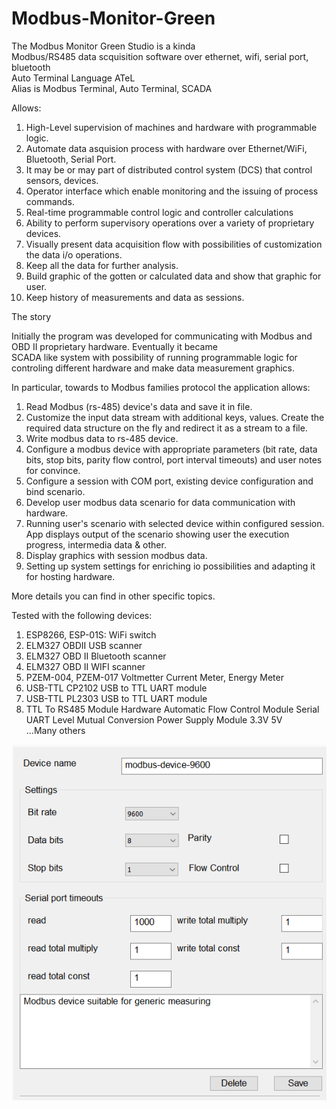 # Modbus-Monitor-Green
The Modbus Monitor Green Studio is a kinda   
Modbus/RS485 data scquisition software over ethernet, wifi, serial port, bluetooth   
Auto Terminal Language ATeL   
Alias is Modbus Terminal, Auto Terminal, SCADA   

Allows:
1.	High-Level supervision of machines and hardware with programmable logic.
2.	Automate data asquision process with hardware over Ethernet/WiFi, Bluetooth, Serial Port.
3.	It may be or may part of distributed control system (DCS) that control sensors, devices.
4.	Operator interface which enable monitoring and the issuing of process commands.
5.	Real-time programmable control logic and controller calculations
6.	Ability to perform supervisory operations over a variety of proprietary devices.
7.	Visually present data acquisition flow with possibilities of customization the data i/o operations.
8.	Keep all the data for further analysis.
9.	Build graphic of the gotten or calculated data and show that graphic for user.
10.	Keep history of measurements and data as sessions.

The story

Initially the program was developed for communicating with Modbus and OBD II proprietary hardware. Eventually it became   
SCADA like system with possibility of running programmable logic for controling different hardware and make data measurement graphics.

In particular, towards to Modbus families protocol the application allows:

1.	Read Modbus (rs-485) device's data and save it in file.
2.	Customize the input data stream with additional keys, values. Create the required data structure on the fly and redirect it as a stream to a file.
3.	Write modbus data to rs-485 device.
4.	Configure a modbus device with appropriate parameters (bit rate, data bits, stop bits, parity flow control, port interval timeouts) and user notes for convince.
5.	Configure a session with COM port, existing device configuration and bind scenario. 
6.	Develop user modbus data scenario for data communication with hardware.
7.	Running user's scenario with selected device within configured session. App displays output of the scenario showing user the execution progress, intermedia data & other.
8.	Display graphics with session modbus data.
9.	Setting up system settings for enriching io possibilities and adapting it for hosting hardware.

More details you can find in other specific topics.

Tested with the following devices:
1. ESP8266, ESP-01S: WiFi switch
2. ELM327 OBDII USB scanner
3. ELM327 OBD II Bluetooth scanner
4. ELM327 OBD II WIFI scanner
5. PZEM-004, PZEM-017 Voltmetter Current Meter, Energy Meter
6. USB-TTL CP2102 USB to TTL UART module
7. USB-TTL PL2303 USB to TTL UART module
8. TTL To RS485 Module Hardware Automatic Flow Control Module Serial UART Level Mutual Conversion Power Supply Module 3.3V 5V   
...Many others

![Device Properties](/app-device.png?raw=true "Device Properties")


